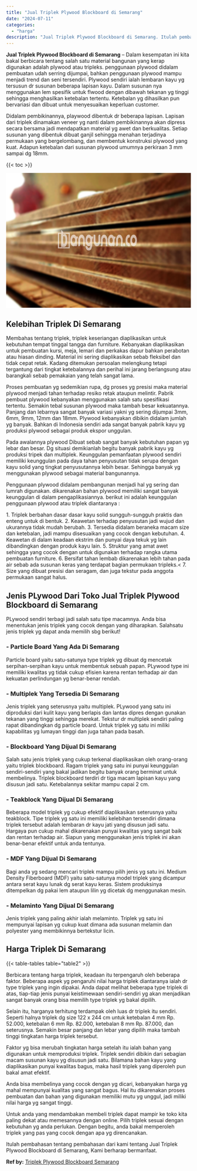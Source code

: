```yaml
---
title: "Jual Triplek Plywood Blockboard di Semarang"
date: "2024-07-11"
categories: 
  - "harga"
description: "Jual Triplek Plywood Blockboard di Semarang. Itulah pembahasan tentang pembahasan dari kami tentang Jual Triplek Plywood Blockboard di Semarang, Kami berhara..."
---
```


**Jual Triplek Plywood Blockboard di Semarang** – Dalam kesempatan ini kita bakal berbicara tentang salah satu material bangunan yang kerap digunakan adalah plywood atau tripleks. penggunaan plywood didalam pembuatan udah serring dijumpai, bahkan penggunaan plywood mampu menjadi trend dan seni tersendiri. Plywood sendiri ialah lembaran kayu yg tersusun dr susunan beberapa lapisan kayu. Dalam susunan nya menggunakan lem spesifik untuk flwood dengan dibawah tekanan yg tinggi sehingga menghasilkan ketebalan tertentu. Ketebalan yg dihasilkan pun bervariasi dan dibuat untuk menyesuaikan keperluan customer.

Didalam pembikinannya, playwood dibentuk dr beberapa lapisan. Lapisan dari triplek dinamakan veneer yg nanti dalam pembikinannya akan dipress secara bersama jadi mendapatkan material yg awet dan berkualitas. Setiap susunan yang dibentuk dibuat ganjil sehingga menahan terjadinya permukaan yang bergelombang, dan membentuk konstruksi plywood yang kuat. Adapun ketebalan dari susunan plywood umumnya perkiraan 3 mm sampai dg 18mm.

{{< toc >}}

![Jual Triplek Plywood Blockboard di Semarang](/images/jual-triplek-murah-08.png)

## Kelebihan Triplek Di Semarang

Membahas tentang triplek, triplek keseriangan diaplikasikan untuk kebutuhan tempat tinggal tangga dan furniture. Kebanyakan diaplikasikan untuk pembuatan kursi, meja, lemari dan perkakas dapur bahkan perabotan atau hiasan dinding. Material ini sering diaplikasikan sebab fleksibel dan tidak cepat retak. Kadang ditemukan persoalan melengkung tetapi tergantung dari tingkat ketebalannya dan perihal ini jarang berlangsung atau barangkali sebab pemakaian yang telah sangat lama.

Proses pembuatan yg sedemikian rupa, dg proses yg presisi maka material plywood menjadi tahan terhadap resiko retak ataupun melintir. Pabrik pembuat plywood kebanyakan menggunakan salah satu spesifikasi tertentu. Semakin tebal susunan plywood maka tambah besar kekuatannya. Panjang dan lebarnya sangat banyak variasi yakni yg sering dijumpai 3mm, 6mm, 9mm, 12mm dan 18mm. Plywood kebanyakan dibikin didalam jumlah yg banyak. Bahkan di Indonesia sendiri ada sangat banyak pabrik kayu yg produksi plywood sebagai produk ekspor unggulan.

Pada awalannya plywood Dibuat sebab sangat banyak kebutuhan papan yg lebar dan besar. Dg situasi demikianlah begitu banyak pabrik kayu yg produksi tripek dan multiplek. Keunggulan pemanfaatan plywood sendiri memiliki keunggulan pada daya tahan penyusutan tidak serupa dengan kayu solid yang tingkat penyusutannya lebih besar. Sehingga banyak yg menggunakan plywood sebagai material bangunannya.

Penggunaan plywood didalam pembangunan menjadi hal yg sering dan lumrah digunakan. dikarenakan bahan plywood memiliki sangat banyak keunggulan di dalam pengaplikasiannya. berikut ini adalah keunggulan penggunaan plywood atau triplek diantaranya :

1\. Triplek berbahan dasar dasar kayu solid sungguh-sungguh praktis dan enteng untuk di bentuk. 2. Keawetan terhadap penyusutan jadi wujud dan ukurannya tidak mudah berubah. 3. Tersedia didalam beraneka macam size dan ketebalan, jadi mampu disesuaikan yang cocok dengan kebutuhan. 4. Keawetan di dalam keadaan ekstrim dan punyai daya tekuk yg lain dibandingkan dengan produk kayu lain. 5. Struktur yang amat awet sehingga yang cocok dengan untuk digunakan terhadap rangka utama pembuatan furniture. 6. Bersifat tahan lembab dikarenakan lebih tahan pada air sebab ada susunan keras yang terdapat bagian permukaan tripleks.< 7. Size yang dibuat presisi dan seragam, dan juga tekstur pada anggota permukaan sangat halus.

## Jenis PLywood Dari Toko Jual Triplek Plywood Blockboard di Semarang

PLywood sendiri terbagi jadi salah satu tipe macamnya. Anda bisa menentukan jenis triplek yang cocok dengan yang diharapkan. Salahsatu jenis triplek yg dapat anda memilih sbg berikut!

### \- Particle Board Yang Ada Di Semarang

Particle board yaitu satu-satunya type triplek yg dibuat dg mencetak serpihan-serpihan kayu untuk membentuk sebuah papan. PLywood type ini memiliki kwalitas yg tidak cukup efisien karena rentan terhadap air dan kekuatan perlindungan yg benar-benar rendah.

### \- Multiplek Yang Tersedia Di Semarang

Jenis triplek yang seterusnya yaitu multiplek. PLywood yang satu ini diproduksi dari kulit kayu yang berlapis dan lantas dipres dengan gunakan tekanan yang tinggi sehingga merekat. Tekstur dr multiplek sendiri paling rapat dibandingkan dg particle board. Untuk triplek yg satu ini miliki kapabilitas yg lumayan tinggi dan juga tahan pada basah.

### \- Blockboard Yang Dijual Di Semarang

Salah satu jenis triplek yang cukup terkenal diaplikasikan oleh orang-orang yaitu triplek blockboard. Ragam triplek yang satu ini punyai keunggulan sendiri-sendiri yang bakal jadikan begitu banyak orang berminat untuk membelinya. Triplek blockboard terdiri dr tiga macam lapisan kayu yang disusun jadi satu. Ketebalannya sekitar mampu capai 2 cm.

### \- Teakblock Yang Dijual Di Semarang

Beberapa model triplek yg cukup efektif diaplikasikan seterusnya yaitu teakblock. Tipe triplek yg satu ini memiliki kelebihan tersendiri dimana triplek tersebut adalah lembaran dr kayu jati yang disusun jadi satu. Hargaya pun cukup mahal dikarenakan punyai kwalitas yang sangat baik dan rentan terhadap air. Siapun yang menggunakan jenis triplek ini akan benar-benar efektif untuk anda tentunya.

### \- MDF Yang Dijual Di Semarang

Bagi anda yg sedang mencari triplek mampu pilih jenis yg satu ini. Medium Density Fiberboard (MDF) yaitu satu-satunya model triplek yang dicampur antara serat kayu lunak dg serat kayu keras. Sistem produksinya ditempelkan dg pakai lem ataupun lilin yg dicetak dg menggunakan mesin.

### \- Melaminto Yang Dijual Di Semarang

Jenis triplek yang paling akhir ialah melaminto. Triplek yg satu ini mempunyai lapisan yg cukup kuat dimana ada susunan melamin dan polyester yang membikinnya bertekstur licin.

## Harga Triplek Di Semarang

{{< table-tables table="table2" >}}

Berbicara tentang harga triplek, keadaan itu terpengaruh oleh beberapa faktor. Beberapa aspek yg pengaruhi nilai harga triplek diantaranya ialah dr type triplek yang ingin dipakai. Anda dapat melihat beberapa type triplek di atas, tiap-tiap jenis punyai keistimewaan sendiri-sendiri yg akan menjadikan sangat banyak orang bisa memilih type triplek yg bakal dipilih.

Selain itu, harganya terhitung terdampak oleh luas dr triplek itu sendiri. Seperti halnya triplek dg size 122 x 244 cm untuk ketebalan 4 mm Rp. 52.000, ketebalan 6 mm Rp. 82.000, ketebalan 8 mm Rp. 87.000, dan seterusnya. Semakin besar panjang dan lebar yang dipilih maka tambah tinggi tingkatan harga triplek tersebut.

Faktor yg bisa merubah tingkatan harga setelah itu ialah bahan yang digunakan untuk memproduksi triplek. Triplek sendiri dibikin dari sebagian macam susunan kayu yg disusun jadi satu. Bilamana bahan kayu yang diaplikasikan punyai kwalitas bagus, maka hasil triplek yang diperoleh pun bakal amat efektif.

Anda bisa membelinya yang cocok dengan yg dicari, kebanyakan harga yg mahal mempunyai kualitas yang sangat bagus. Hal itu dikarenakan proses pembuatan dan bahan yang digunakan memiliki mutu yg unggul, jadi miliki nilai harga yg sangat tinggi.

Untuk anda yang mendambakan membeli triplek dapat mampir ke toko kita paling dekat atau memesannya dengan online. Pilih triplek sesuai dengan kebutuhan yg anda perlukan. Dengan begitu, anda bakal memperoleh triplek yang pas yang cocok dengan apa yg direncanakan.

Itulah pembahasan tentang pembahasan dari kami tentang Jual Triplek Plywood Blockboard di Semarang, Kami berharap bermanfaat.

**Ref by:** [Triplek Plywood Blockboard Semarang](https://id.wikipedia.org/wiki/Triplek)

